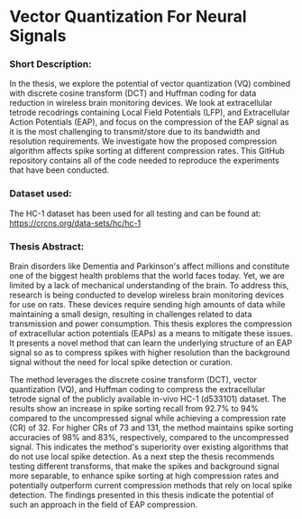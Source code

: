 # Vector Quantization For Neural Signals

### Short Description: </br>
In the thesis, we explore the potential of vector quantization (VQ) combined with discrete cosine transform (DCT) and Huffman coding for data reduction in wireless brain monitoring devices. We look at extracellular tetrode recodrings containing Local Field Potentials (LFP), and Extracellular Action Potentials (EAP), and focus on the compression of the EAP signal as it is the most challenging to transmit/store due to its bandwidth and resolution requirements. We investigate how the proposed compression algorithm affects spike sorting at different compression rates. This GitHub repository contains all of the code needed to reproduce the experiments that have been conducted. 

### Dataset used: </br>
The HC-1 dataset has been used for all testing and can be found at: https://crcns.org/data-sets/hc/hc-1


### Thesis Abstract: </br>
Brain disorders like Dementia and Parkinson's affect millions and constitute one of the biggest health problems that the world faces today. Yet, we are limited by a lack of mechanical understanding of the brain. To address this, research is being conducted to develop wireless brain monitoring devices for use on rats. These devices require sending high amounts of data while maintaining a small design, resulting in challenges related to data transmission and power consumption. This thesis explores the compression of extracellular action potentials (EAPs) as a means to mitigate these issues. It presents a novel method that can learn the underlying structure of an EAP signal so as to compress spikes with higher resolution than the background signal without the need for local spike detection or curation. 

The method leverages the discrete cosine transform (DCT), vector quantization (VQ), and Huffman coding to compress the extracellular tetrode signal of the publicly available in-vivo HC-1 (d533101) dataset. The results show an increase in spike sorting recall from 92.7% to 94% compared to the uncompressed signal while achieving a compression rate (CR) of 32. For higher CRs of 73 and 131, the method maintains spike sorting accuracies of 98% and 83%, respectively, compared to the uncompressed signal. This indicates the method's superiority over existing algorithms that do not use local spike detection. As a next step the thesis recommends testing different transforms, that make the spikes and background signal more separable, to enhance spike sorting at high compression rates and potentially outperform current compression methods that rely on local spike detection. The findings presented in this thesis indicate the potential of such an approach in the field of EAP compression. 

